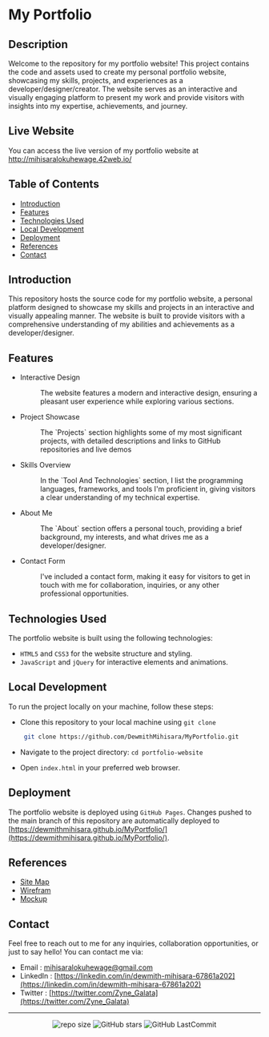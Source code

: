 # My Portfolio

## Description

Welcome to the repository for my portfolio website! This project contains the code and assets used to create my personal portfolio website, showcasing my skills, projects, and experiences as a developer/designer/creator. The website serves as an interactive and visually engaging platform to present my work and provide visitors with insights into my expertise, achievements, and journey.

## Live Website

You can access the live version of my portfolio website at http://mihisaralokuhewage.42web.io/

## Table of Contents

<ul>
  <li><a href="#introduction">Introduction</a></li>
  <li><a href="#features">Features</a></li>
  <li><a href="#technologies-used">Technologies Used</a></li>
  <li><a href="#local-development">Local Development</a></li>
  <li><a href="#deployment">Deployment</a></li>
  <li><a href="#references">References</a></li>
  <li><a href="#contact">Contact</a></li>
</ul>

## Introduction

This repository hosts the source code for my portfolio website, a personal platform designed to showcase my skills and projects in an interactive and visually appealing manner. The website is built to provide visitors with a comprehensive understanding of my abilities and achievements as a developer/designer.

## Features

* Interactive Design
  <dl>
    <dd>The website features a modern and interactive design, ensuring a pleasant user experience while exploring various sections.</dd>
  </dl>
* Project Showcase
  <dl>
    <dd>The `Projects` section highlights some of my most significant projects, with detailed descriptions and links to GitHub repositories and live demos</dd>
  </dl>
* Skills Overview
  <dl>
    <dd>In the `Tool And Technologies` section, I list the programming languages, frameworks, and tools I'm proficient in, giving visitors a clear understanding of my technical expertise.</dd>
  </dl>
* About Me
  <dl>
    <dd>The `About` section offers a personal touch, providing a brief background, my interests, and what drives me as a developer/designer.</dd>
  </dl>
* Contact Form
  <dl>
    <dd>I've included a contact form, making it easy for visitors to get in touch with me for collaboration, inquiries, or any other professional opportunities.</dd>
  </dl>

## Technologies Used

The portfolio website is built using the following technologies:

* `HTML5` and `CSS3` for the website structure and styling.
* `JavaScript` and `jQuery` for interactive elements and animations.

## Local Development

To run the project locally on your machine, follow these steps:

* Clone this repository to your local machine using `git clone`
  
  ```sh
   git clone https://github.com/DewmithMihisara/MyPortfolio.git
   ```
* Navigate to the project directory: `cd portfolio-website`
* Open `index.html` in your preferred web browser.

## Deployment

The portfolio website is deployed using `GitHub Pages`. Changes pushed to the main branch of this repository are automatically deployed to [https://dewmithmihisara.github.io/MyPortfolio/](https://dewmithmihisara.github.io/MyPortfolio/).

## References

* [Site Map](https://www.gloomaps.com/zxGCXJhMAG)
* [Wirefram](https://drive.google.com/drive/folders/1ekJ0i7GGgrkzyWrjQ0S72QaOaAP5qxFk?usp=drive_link)
* [Mockup](https://www.figma.com/file/tgEf6UCBaVZB8P6FKhyCDn/My-Portfolio?type=design&node-id=0%3A1&mode=design&t=qeaVPrP1nBwC5Y1P-1)

## Contact

Feel free to reach out to me for any inquiries, collaboration opportunities, or just to say hello! You can contact me via:

* Email : mihisaralokuhewage@gmail.com
* LinkedIn : [https://linkedin.com/in/dewmith-mihisara-67861a202](https://linkedin.com/in/dewmith-mihisara-67861a202)
* Twitter : [https://twitter.com/Zyne_Galata](https://twitter.com/Zyne_Galata)

***
</h5>
<div align="center">
  
![repo size](https://img.shields.io/github/repo-size/DewmithMihisara/MyPortfolio?label=Repo%20Size&style=for-the-badge&labelColor=black&color=20bf6b)
![GitHub stars](https://img.shields.io/github/stars/DewmithMihisara/MyPortfolio?&labelColor=black&color=f7b731&style=for-the-badge)
![GitHub LastCommit](https://img.shields.io/github/last-commit/DewmithMihisara/MyPortfolio?logo=github&labelColor=black&color=d1d8e0&style=for-the-badge)

</div>
